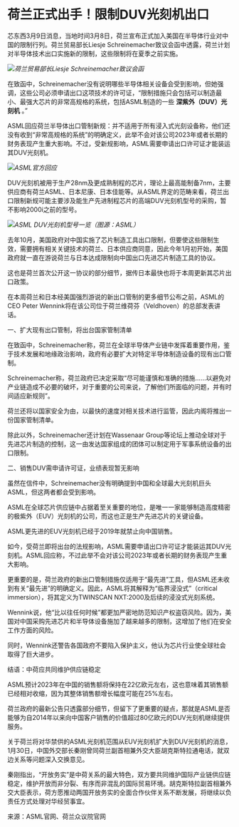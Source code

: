 # 荷兰正式出手！限制DUV光刻机出口

芯东西3月9日消息，当地时间3月8日，荷兰宣布正式加入美国在半导体行业对中国的限制行列。荷兰贸易部长Liesje
Schreinemacher致议会函中透露，荷兰计划对半导体技术出口实施新的限制，这些限制将在夏季之前实施。

![](https://inews.gtimg.com/om_bt/OnlEGSODTWvzEQ5M1_pCE7mShroEMXk_VAqALjUJJr7bMAA/1000)_荷兰贸易部长Liesje
Schreinemacher致议会函_

在致函中，Schreinemacher没有说明哪些半导体相关设备会受到影响，但她强调，这些公司必须申请出口这项技术的许可证，“限制措施只会包括可以制造最小、最强大芯片的非常高规格的系统，包括ASML制造的一些
**深紫外（DUV）光刻机** 。”

ASML回应荷兰半导体出口管制新规：并不适用于所有浸入式光刻设备称，他们还没有收到“非常高规格的系统”的明确定义，此举不会对该公司2023年或者长期的财务表现产生重大影响。不过，受新规影响，ASML需要申请出口许可证才能装运其DUV光刻机。

![](https://inews.gtimg.com/om_bt/OrQXTDutjAAhFV79DhPKoI5zTc7RIU7myEHpF66wpetfMAA/1000)_ASML官方回应_

DUV光刻机被用于生产28nm及更成熟制程的芯片，理论上最高能制备7nm，主要供应商有荷兰ASML、日本尼康、日本佳能等。从ASML界定的范畴来看，荷兰出口限制新规可能主要涉及能生产先进制程芯片的高端DUV光刻机型号的采购，暂不影响2000i之前的型号。

![](https://inews.gtimg.com/om_bt/OIRNhkoQsBgJ0ATxLVqAUVMYat08cBzF2VDQganWAe9F4AA/1000)_ASML
DUV光刻机型号一览（图源：ASML）_

去年10月，美国政府对中国实施了芯片制造工具出口限制，但要使这些限制生效，需要拥有相关关键技术的荷兰、日本供应商同意，因此今年1月初开始，美国政府就一直在游说荷兰与日本达成限制向中国出口先进芯片制造工具的协议。

这也是荷兰首次公开这一协议的部分细节，据传日本最快也将于本周更新其芯片出口政策。

在本周荷兰和日本经美国强烈游说的新出口管制的更多细节公布之前，ASML的CEO Peter
Wennink将在该公司位于荷兰维荷芬（Veldhoven）的总部发表讲话。

一、扩大现有出口管制，将出台国家管制清单

在致函中，Schreinemacher称，荷兰在全球半导体产业链中发挥着重要作用，鉴于技术发展和地缘政治影响，政府有必要扩大对特定半导体制造设备的现有出口管制。

Schreinemacher称，荷兰政府已决定采取“尽可能谨慎和准确的措施……以避免对产业链造成不必要的破坏，对于重要的公司来说，了解他们所面临的问题，并有时间适应新规则”。

荷兰还将以国家安全为由，以最快的速度对相关技术进行监管，因此内阁将推出一份国家管制清单。

除此以外，Schreinemacher还计划在Wassenaar
Group等论坛上推动全球对于先进芯片制造的控制，这一由发达国家组成的团体可以制定用于军事系统设备的出口限制。

二、销售DUV需申请许可证，业绩表现暂无影响

虽然在信件中，Schreinemacher没有明确提到中国和全球最大光刻机巨头ASML，但这两者都会受到影响。

ASML在全球芯片供应链中占据着至关重要的地位，是唯一一家能够制造高度精密的极紫外（EUV）光刻机的公司，而这也正是生产先进芯片的关键设备。

ASML更先进的EUV光刻机已经于2019年就禁止向中国销售。

如今，受荷兰即将出台的法规影响，ASML需要申请出口许可证才能装运其DUV光刻机。ASML回应称，不过此举不会对该公司2023年或者长期的财务表现产生重大影响。

更重要的是，荷兰政府的新出口管制措施仅适用于“最先进”工具，但ASML还未收到有关“最先进”的明确定义。因此，ASML将其解释为“临界浸没式”（critical
immersion），将其定义为TWINSCAN NXT:2000及后续的浸没式光刻系统。

Wennink说，他“比以往任何时候”都更加严密地防范知识产权盗窃风险。因为，美国对中国采购先进芯片和半导体设备施加了越来越多的限制，这增加了他们在安全工作方面的风险。

同时，Wennink还警告各国政府不要陷入保护主义，他认为芯片行业使全球社会取得了巨大进步。

结语：中荷应共同维护供应链稳定

ASML预计2023年在中国的销售额将保持在22亿欧元左右，这也意味着其销售额已经相对收缩，因为其整体销售额增长幅度可能在25%左右。

荷兰政府的最新公告只透露部分细节，但留下了更重要的疑点，那就是ASML是否能够为自2014年以来向中国客户销售的价值超过80亿欧元的DUV光刻机继续提供服务。

关于荷兰将对华禁供的ASML光刻机范围从EUV光刻机扩大到DUV光刻机的消息，1月30日，中国外交部长秦刚曾同荷兰副首相兼外交大臣胡克斯特拉通电话，就双边关系等问题深入交换意见。

秦刚指出，“开放务实”是中荷关系的最大特色，双方要共同维护国际产业链供应链稳定，维护开放而非分裂、有序而非混乱的国际贸易环境。胡克斯特拉副首相兼外交大臣表示，荷方愿推动两国开放务实的全面合作伙伴关系不断发展，将继续以负责任方式处理对华经贸事宜。

来源：ASML官网、荷兰众议院官网

